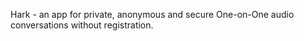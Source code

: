 Hark - an app for private, anonymous and secure One-on-One audio conversations without registration.